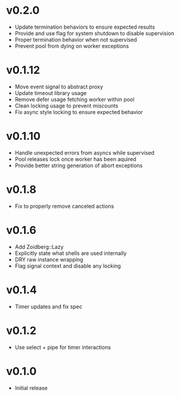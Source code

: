 # v0.2.0
* Update termination behaviors to ensure expected results
* Provide and use flag for system shutdown to disable supervision
* Proper termination behavior when not supervised
* Prevent pool from dying on worker exceptions

# v0.1.12
* Move event signal to abstract proxy
* Update timeout library usage
* Remove defer usage fetching worker within pool
* Clean locking usage to prevent miscounts
* Fix async style locking to ensure expected behavior

# v0.1.10
* Handle unexpected errors from asyncs while supervised
* Pool releases lock once worker has been aquired
* Provide better string generation of abort exceptions

# v0.1.8
* Fix to properly remove canceled actions

# v0.1.6
* Add Zoidberg::Lazy
* Explicitly state what shells are used internally
* DRY raw instance wrapping
* Flag signal context and disable any locking

# v0.1.4
* Timer updates and fix spec

# v0.1.2
* Use select + pipe for timer interactions

# v0.1.0
* Initial release
